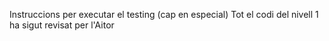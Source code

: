 Instruccions per executar el testing (cap en especial)
Tot el codi del nivell 1 ha sigut revisat per l'Aitor
